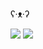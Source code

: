 ʕ·ᴥ·ʔ

![](https://github-readme-stats.vercel.app/api?username=warchant&count_private=true&show_icons=true&theme=buefy)
![](https://hit.yhype.me/github/profile?user_id=1867551)
